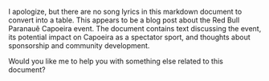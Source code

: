 I apologize, but there are no song lyrics in this markdown document to convert into a table. This appears to be a blog post about the Red Bull Paranauê Capoeira event. The document contains text discussing the event, its potential impact on Capoeira as a spectator sport, and thoughts about sponsorship and community development.

Would you like me to help you with something else related to this document?